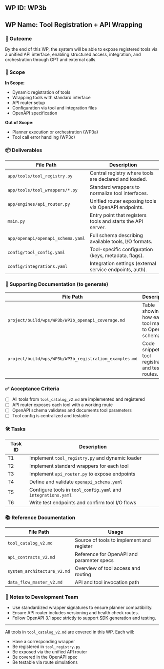 ## WP ID: WP3b
## WP Name: Tool Registration + API Wrapping

### 🌟 Outcome
By the end of this WP, the system will be able to expose registered tools via a unified API interface, enabling structured access, integration, and orchestration through GPT and external calls.

### 🧽 Scope
**In Scope:**
- Dynamic registration of tools
- Wrapping tools with standard interface
- API router setup
- Configuration via tool and integration files
- OpenAPI specification

**Out of Scope:**
- Planner execution or orchestration (WP3a)
- Tool call error handling (WP3c)

### 📦 Deliverables
| File Path | Description |
|-----------|-------------|
| `app/tools/tool_registry.py` | Central registry where tools are declared and loaded. |
| `app/tools/tool_wrappers/*.py` | Standard wrappers to normalize tool interfaces. |
| `app/engines/api_router.py` | Unified router exposing tools via OpenAPI endpoints. |
| `main.py` | Entry point that registers tools and starts the API server. |
| `app/openapi/openapi_schema.yaml` | Full schema describing available tools, I/O formats. |
| `config/tool_config.yaml` | Tool-specific configuration (keys, metadata, flags). |
| `config/integrations.yaml` | Integration settings (external service endpoints, auth). |

### 📄 Supporting Documentation (to generate)
| File Path | Description |
|-----------|-------------|
| `project/build/wps/WP3b/WP3b_openapi_coverage.md` | Table showing how each tool maps to OpenAPI schema. |
| `project/build/wps/WP3b/WP3b_registration_examples.md` | Code snippets for tool registration and test routes. |

### ✅ Acceptance Criteria
- [ ] All tools from `tool_catalog_v2.md` are implemented and registered
- [ ] API router exposes each tool with a working route
- [ ] OpenAPI schema validates and documents tool parameters
- [ ] Tool config is centralized and testable

### 🛠 Tasks
| Task ID | Description |
|---------|-------------|
| T1 | Implement `tool_registry.py` and dynamic loader |
| T2 | Implement standard wrappers for each tool |
| T3 | Implement `api_router.py` to expose endpoints |
| T4 | Define and validate `openapi_schema.yaml` |
| T5 | Configure tools in `tool_config.yaml` and `integrations.yaml` |
| T6 | Write test endpoints and confirm tool I/O flows |

### 📚 Reference Documentation
| File Path | Usage |
|-----------|--------|
| `tool_catalog_v2.md` | Source of tools to implement and register |
| `api_contracts_v2.md` | Reference for OpenAPI and parameter specs |
| `system_architecture_v2.md` | Overview of tool access and routing |
| `data_flow_master_v2.md` | API and tool invocation path |

### 📝 Notes to Development Team
- Use standardized wrapper signatures to ensure planner compatibility.
- Ensure API router includes versioning and health check routes.
- Follow OpenAPI 3.1 spec strictly to support SDK generation and testing.

---

All tools in `tool_catalog_v2.md` are covered in this WP. Each will:
- Have a corresponding wrapper
- Be registered in `tool_registry.py`
- Be exposed via the unified API router
- Be covered in the OpenAPI spec
- Be testable via route simulations